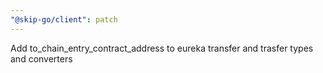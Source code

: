 ```yaml
---
"@skip-go/client": patch
---
```


Add to_chain_entry_contract_address to eureka transfer and trasfer types and converters
